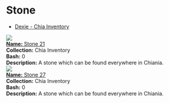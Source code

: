 # Stone

- [Dexie - Chia Inventory](https://dexie.space/offers/col16fpva26fhdjp2echs3cr7c30gzl7qe67hu9grtsjcqldz354asjsyzp6wx/xch)

<div class="item_thumbnail_detail">
<img src="https://x2t7glnx7evx2igefxycenorvzzebsb5mkm3pxb7tdolsc2r.arweave.net/v_qfzLbf5K3-0gxC3wIjXRrnJAyD1imbfcP5jcuQtR8"><br/>
<div><a href="https://www.spacescan.io/xch/coin/0xd55fbff4d03ca5a7e1a9dcaa3bb2a6c171479b49001326efc3fb69f409529e37"><strong>Name:</strong> Stone 21</a></div>
<div><strong>Collection:</strong> Chia Inventory</div>
<div><strong>Bash:</strong> 0</div>
<div><strong>Description:</strong> A stone which can be found everywhere in Chiania.</div>
</div>
<div class="item_thumbnail_detail">
<img src="https://sojlwtfcafs7web3trcivrpbk54gqiwanuw3aqpjhsdukblkwyva.arweave.net/k5K7TKIBZfsQO5xEisXhV3hoIsBtLbBB6TyHRQVqtio"><br/>
<div><a href="https://www.spacescan.io/xch/coin/0x01b650c6ddd920cec5498ddc8ca4555d12290dad209107a9942333a0e3192ad5"><strong>Name:</strong> Stone 27</a></div>
<div><strong>Collection:</strong> Chia Inventory</div>
<div><strong>Bash:</strong> 0</div>
<div><strong>Description:</strong> A stone which can be found everywhere in Chiania.</div>
</div>

